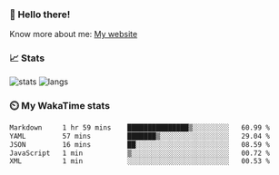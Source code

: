 ### 👋 Hello there!

Know more about me: [My website](https://onlyra1n.top)


### 📈 Stats

![stats](https://github-readme-stats.vercel.app/api?username=Fiz-Victor&theme=dracula&show_icons=true)
![langs](https://github-readme-stats.vercel.app/api/top-langs/?username=Fiz-Victor&theme=dracula&layout=compact)

### ⏲️ My WakaTime stats

<!--START_SECTION:waka-->

```txt
Markdown     1 hr 59 mins    ███████████████▒░░░░░░░░░   60.99 %
YAML         57 mins         ███████▒░░░░░░░░░░░░░░░░░   29.04 %
JSON         16 mins         ██░░░░░░░░░░░░░░░░░░░░░░░   08.59 %
JavaScript   1 min           ▒░░░░░░░░░░░░░░░░░░░░░░░░   00.72 %
XML          1 min           ░░░░░░░░░░░░░░░░░░░░░░░░░   00.53 %
```

<!--END_SECTION:waka-->
